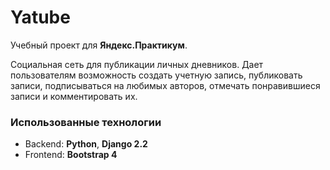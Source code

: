 # Yatube
Учебный проект для **Яндекс.Практикум**.

Социальная сеть для публикации личных дневников. Дает пользователям возможность создать учетную запись, публиковать записи, подписываться на любимых авторов, отмечать понравившиеся записи и комментировать их.

### Использованные технологии
* Backend: **Python**, **Django 2.2**
* Frontend: **Bootstrap 4**
